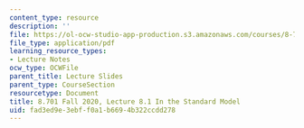 ```yaml
---
content_type: resource
description: ''
file: https://ol-ocw-studio-app-production.s3.amazonaws.com/courses/8-701-introduction-to-nuclear-and-particle-physics-fall-2020/fad3ed9e3ebff0a1b6694b322ccdd278_MIT8_701f20_lec8.1.pdf
file_type: application/pdf
learning_resource_types:
- Lecture Notes
ocw_type: OCWFile
parent_title: Lecture Slides
parent_type: CourseSection
resourcetype: Document
title: 8.701 Fall 2020, Lecture 8.1 In the Standard Model
uid: fad3ed9e-3ebf-f0a1-b669-4b322ccdd278
---
```


